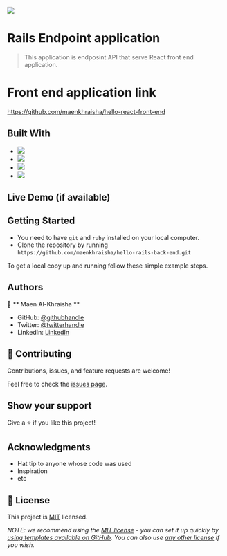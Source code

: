 ![](https://img.shields.io/badge/Microverse-blueviolet)

# Rails Endpoint application

> This application is endposint API that serve React front end application.

# Front end application link
https://github.com/maenkhraisha/hello-react-front-end

## Built With

- ![](https://img.shields.io/badge/Github-blueviolet)
- ![](https://img.shields.io/badge/Ruby-red)
- ![](https://img.shields.io/badge/Ruby*on*Rails-red)
- ![](https://img.shields.io/badge/PostgreSql-blue)



## Live Demo (if available)



## Getting Started

- You need to have `git` and `ruby` installed on your local computer.
- Clone the repository by running `https://github.com/maenkhraisha/hello-rails-back-end.git`


To get a local copy up and running follow these simple example steps.


## Authors

👤 ** Maen Al-Khraisha **

- GitHub: [@githubhandle](https://github.com/maen1980)
- Twitter: [@twitterhandle](https://twitter.com/AlkhryshaM)
- LinkedIn: [LinkedIn](https://www.linkedin.com/in/ma-en-mohammad-303930100/)


## 🤝 Contributing

Contributions, issues, and feature requests are welcome!

Feel free to check the [issues page](../../issues/).

## Show your support

Give a ⭐️ if you like this project!

## Acknowledgments

- Hat tip to anyone whose code was used
- Inspiration
- etc

## 📝 License

This project is [MIT](./LICENSE) licensed.

_NOTE: we recommend using the [MIT license](https://choosealicense.com/licenses/mit/) - you can set it up quickly by [using templates available on GitHub](https://docs.github.com/en/communities/setting-up-your-project-for-healthy-contributions/adding-a-license-to-a-repository). You can also use [any other license](https://choosealicense.com/licenses/) if you wish._